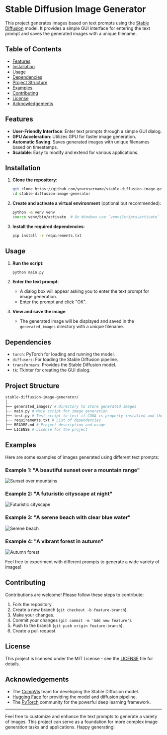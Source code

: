 # Stable Diffusion Image Generator

This project generates images based on text prompts using the [Stable Diffusion](https://huggingface.co/CompVis/stable-diffusion-v-1-4) model. It provides a simple GUI interface for entering the text prompt and saves the generated images with a unique filename.

## Table of Contents
- [Features](#features)
- [Installation](#installation)
- [Usage](#usage)
- [Dependencies](#dependencies)
- [Project Structure](#project-structure)
- [Examples](#examples)
- [Contributing](#contributing)
- [License](#license)
- [Acknowledgements](#acknowledgements)

## Features
- **User-Friendly Interface**: Enter text prompts through a simple GUI dialog.
- **GPU Acceleration**: Utilizes GPU for faster image generation.
- **Automatic Saving**: Saves generated images with unique filenames based on timestamps.
- **Scalable**: Easy to modify and extend for various applications.

## Installation

1. **Clone the repository**:
    ```sh
    git clone https://github.com/yourusername/stable-diffusion-image-generator.git
    cd stable-diffusion-image-generator
    ```

2. **Create and activate a virtual environment** (optional but recommended):
    ```sh
    python -m venv venv
    source venv/bin/activate  # On Windows use `venv\Scripts\activate`
    ```

3. **Install the required dependencies**:
    ```sh
    pip install -r requirements.txt
    ```

## Usage

1. **Run the script**:
    ```sh
    python main.py
    ```

2. **Enter the text prompt**:
    - A dialog box will appear asking you to enter the text prompt for image generation. 
    - Enter the prompt and click "OK".

3. **View and save the image**:
    - The generated image will be displayed and saved in the `generated_images` directory with a unique filename.

## Dependencies

- `torch`: PyTorch for loading and running the model.
- `diffusers`: For loading the Stable Diffusion pipeline.
- `transformers`: Provides the Stable Diffusion model.
- `tk`: Tkinter for creating the GUI dialog.

## Project Structure
```sh
stable-diffusion-image-generator/
│
├── generated_images/ # Directory to store generated images
├── main.py # Main script for image generation
├── test.py # Test script to test if CUDA is properly installed and the number of GPUs available
├── requirements.txt # List of dependencies
├── README.md # Project description and usage
└── LICENSE # License for the project
```
## Examples

Here are some examples of images generated using different text prompts:

### Example 1: "A beautiful sunset over a mountain range"
![Sunset over mountains](generated_images\example1.png)

### Example 2: "A futuristic cityscape at night"
![Futuristic cityscape](generated_images\example2.png)

### Example 3: "A serene beach with clear blue water"
![Serene beach](generated_images/example3.png)

### Example 4: "A vibrant forest in autumn"
![Autumn forest](generated_images/example4.png)

Feel free to experiment with different prompts to generate a wide variety of images!


## Contributing

Contributions are welcome! Please follow these steps to contribute:

1. Fork the repository.
2. Create a new branch (`git checkout -b feature-branch`).
3. Make your changes.
4. Commit your changes (`git commit -m 'Add new feature'`).
5. Push to the branch (`git push origin feature-branch`).
6. Create a pull request.

## License

This project is licensed under the MIT License - see the [LICENSE](LICENSE) file for details.

## Acknowledgements

- The [CompVis](https://github.com/CompVis) team for developing the Stable Diffusion model.
- [Hugging Face](https://huggingface.co/) for providing the model and diffusion pipeline.
- The [PyTorch](https://pytorch.org/) community for the powerful deep learning framework.

---

Feel free to customize and enhance the text prompts to generate a variety of images. This project can serve as a foundation for more complex image generation tasks and applications. Happy generating!